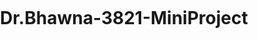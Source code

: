 # Dr.Bhawna-3821-MiniProject
<html>
    <head>
        <meta charset="utf-8">
        <title>ARTICLES GALAXY</title>
        <style>
            body{
                margin: 0; padding: 0;
            }
            .header{
               background-color: rgb(43, 41, 41);
               color: white;
               text-align: center;
               font-size: 80px;
               padding: 10px;
            }
            .menu{
                background-color: #DDD;
                text-align: center;
                
            }
            .content{
                text-align: center;
            }
            .fotter{
               background-color: rgb(43, 41, 41);
               color: white;
               text-align: center;
               font-size: 50px;
               padding: 10px;
            }
            ul{
                list-style: none;
                margin: 0; padding: 0;
            }
            ul li{
                display: inline-block;
                padding: 10px;
            }
            span{
                padding: 20px;
            }
            a{
                color: black;
                text-decoration: none;
            }
            q{
                font-size: 30px;
                font-family: cursive;
            }
        </style>
    </head>
    <body>
        <div class="header">
            ARTICLES GALAXY
        </div>

        <div class="menu">
           <ul>
               <li><a href="arabic.html" target="_blank">Arabic Articles</a></li>
               <li><a href="english.html" target="_blank">English Articles</a></li>
               <li><a href="video.html" target="_blank">Videos</a></li>
           </ul>
        </div>

        <div class="content">
            <h1>The Galaxy Of Articles, And More!</h1>
            <img src="me.JPG" alt="GALAXY" width="200" height="300">
            <br><br><br>
            <p>
               <q>The World Belongs To Those Who Read</q>
            </p>
            
        </div>
        
                <br><br><br><br><br>
        <div class="fotter">
            Made by The A+ Group &reg; 
        </div>
    </body>
                                   
</html>
